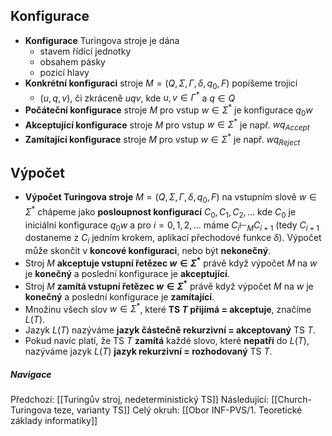 ## Konfigurace
- **Konfigurace** Turingova stroje je dána
	- stavem řídící jednotky
	- obsahem pásky
	- pozicí hlavy
- **Konkrétní konfiguraci** stroje $M = (Q, \Sigma, \Gamma, \delta, q_{0}, F)$ popíšeme trojicí
	- $(u, q, v)$, či zkráceně $uqv$, kde $u,v \in \Gamma^{*}$ a $q \in Q$
- **Počáteční konfigurace** stroje $M$ pro vstup $w \in \Sigma^{*}$ je konfigurace $q_{0}w$
- **Akceptující konfigurace** stroje $M$ pro vstup $w \in \Sigma^{*}$ je např. $wq_{Accept}$
- **Zamítající konfigurace** stroje $M$ pro vstup $w \in \Sigma^{*}$ je např. $wq_{Reject}$

## Výpočet
- **Výpočet Turingova stroje** $M = (Q, \Sigma, \Gamma, \delta, q_{0}, F)$ na vstupním slově $w \in \Sigma^{*}$ chápeme jako **posloupnost konfigurací** $C_{0}, C_{1}, C_{2}, ...$ kde $C_{0}$ je iniciální konfigurace $q_{0}w$ a pro $i = 0,1,2,...$ máme $C_{i} \vdash_{M} C_{i+1}$ (tedy $C_{i+1}$ dostaneme z $C_{i}$ jedním krokem, aplikací přechodové funkce $\delta$). Výpočet může skončit v **koncové konfiguraci**, nebo být **nekonečný**.
- Stroj $M$ **akceptuje vstupní řetězec $w \in \Sigma^{*}$** právě když výpočet $M$ na $w$ je **konečný** a poslední konfigurace je **akceptující**.
- Stroj $M$ **zamítá vstupní řetězec $w \in \Sigma^{*}$** právě když výpočet $M$ na $w$ je **konečný** a poslední konfigurace je **zamítající**.
- Množinu všech slov $w \in \Sigma^{*}$, které **TS $T$ přijímá = akceptuje**, značíme $L(T)$.
- Jazyk $L(T)$ nazýváme **jazyk částečně rekurzivní = akceptovaný** TS $T$.
- Pokud navíc platí, že TS $T$ **zamítá** každé slovo, které **nepatří** do $L(T)$, nazýváme jazyk $L(T)$ **jazyk rekurzivní = rozhodovaný** TS $T$.

##### Navigace
Předchozí:  [[Turingův stroj, nedeterministický TS]]
Následující: [[Church-Turingova teze, varianty TS]]
Celý okruh: [[Obor INF-PVS/1. Teoretické základy informatiky]]